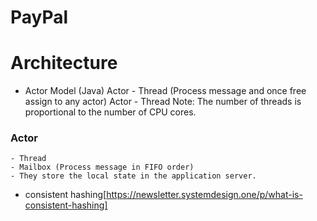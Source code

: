 # PayPal 


# Architecture
- Actor Model (Java)
	Actor - Thread (Process message and once free assign to any actor)
	Actor - Thread
	Note: The number of threads is proportional to the number of CPU cores. 
### Actor
	- Thread 
	- Mailbox (Process message in FIFO order)
	- They store the local state in the application server.
	
	
- consistent hashing[https://newsletter.systemdesign.one/p/what-is-consistent-hashing]